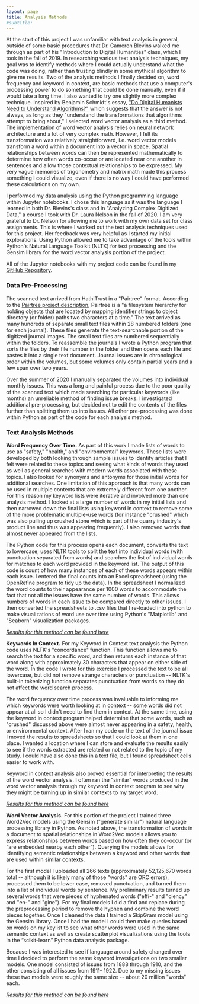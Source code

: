```yaml
---
layout: page
title: Analysis Methods
#subtitle: 
---
```


At the start of this project I was unfamiliar with text analysis in general, outside of some basic procedures that Dr. Cameron Blevins walked me through as part of his "Introduction to Digital Humanities" class, which I took in the fall of 2019. In researching various text analysis techniques, my goal was to identify methods where I could actually understand what the code was doing, rather than trusting blindly in some mythical algorithm to give me results. Two of the analysis methods I finally decided on, word frequency and keyword in context, are basic methods that use a computer's processing power to do something that could be done manually, even if it would take a long time. I also wanted to try one slightly more complex technique. Inspired by Benjamin Schmidt's essay, ["Do Digital Humanists Need to Understand Algorithms?"](https://dhdebates.gc.cuny.edu/read/untitled/section/557c453b-4abb-48ce-8c38-a77e24d3f0bd#ch48) which suggests that the answer is not always, as long as they "understand the transformations that algorithms attempt to bring about," I selected word vector analysis as a third method. The implementation of word vector analysis relies on neural network architecture and a lot of very complex math. However, I felt its transformation was relatively straightforward, i.e. word vector models transform a word within a document into a vector in space. Spatial relationships between words can then be represented mathematically to determine how often words co-occur or are located near one another in sentences and allow those contextual relationships to be expressed. My very vague memories of trigonometry and matrix math made this process something I could visualize, even if there is no way I could have performed these calculations on my own.

I performed my data analysis using the Python programming language within Jupyter notebooks. I chose this language as it was the language I learned in both Dr. Blevins's class and in "Analyzing Complex Digitized Data," a course I took with Dr. Laura Nelson in the fall of 2020. I am very grateful to Dr. Nelson for allowing me to work with my own data set for class assignments. This is where I worked out the text analysis techniques used for this project. Her feedback was very helpful as I started my initial explorations. Using Python allowed me to take advantage of the tools within Python's Natural Language Toolkit (NLTK) for text processing and the Gensim library for the word vector analysis portion of the project.


All of the Jupyter notebooks with my project code can be found in my [GitHub Repository](https://github.com/stonejournal/stonejournal_notebooks).

### Data Pre-Processing
 
The scanned text arrived from HathiTrust in a "Pairtree" format. According to the [Pairtree project description](https://pypi.org/project/Pairtree/), Pairtree is a "a filesystem hierarchy for holding objects that are located by mapping identifier strings to object directory (or folder) paths two characters at a time." The text arrived as many hundreds of separate small text files within 28 numbered folders (one for each journal). These files generate the text-searchable portion of the digitized journal images. The small text files are numbered sequentially within the folders. To reassemble the journals I wrote a Python program that sorts the files by their file number in the folder and then opens each file and pastes it into a single text document. Journal issues are in chronological order within the volumes, but some volumes only contain partial years and a few span over two years.
 
Over the summer of 2020 I manually separated the volumes into individual monthly issues. This was a long and painful process due to the poor quality of the scanned text which made searching for particular keywords (like months) an unreliable method of finding issue breaks. I investigated additional pre-processing, but decided not to edit the contents of the files further than splitting them up into issues. All other pre-processing was done within Python as part of the code for each analysis method.

### Text Analysis Methods

**Word Frequency Over Time.**
As part of this work I made lists of words to use as "safety," "health," and "environmental" keywords. These lists were developed by both looking through sample issues to identify articles that I felt were related to these topics and seeing what kinds of words they used as well as general searches with modern words associated with these topics. I also looked for synonyms and antonyms for those initial words for additional searches. One limitation of this approach is that many words can be used in multiple contexts that are extremely different from one another. For this reason my keyword lists were iterative and involved more than one analysis method. I looked at a large number of words in my initial lists and then narrowed down the final lists using keyword in context to remove some of the more problematic multiple-use words (for instance "crushed" which was also pulling up crushed stone which is part of the quarry industry's product line and thus was appearing frequently). I also removed words that almost never appeared from the lists.

The Python code for this process opens each document, converts the text to lowercase, uses NLTK tools to split the text into individual words (with punctuation separated from words) and searches the list of individual words for matches to each word provided in the keyword list. The output of this code is count of how many instances of each of these words appears within each issue. I entered the final counts into an Excel spreadsheet (using the OpenRefine program to tidy up the data). In the spreadsheet I normalized the word counts to their appearance per 1000 words to accommodate the fact that not all the issues have the same number of words. This allows numbers of words in each issue to be compared directly to other issues. I then converted the spreadsheets to .csv files that I re-loaded into python to make visualizations of word use over time using Python's "Matplotlib" and "Seaborn" visualization packages. 

*[Results for this method can be found here](https://stonejournal.github.io/reswordfreq/)*

**Keywords In Context.**
For my Keyword in Context text analysis the Python code uses NLTK's "concordance" function. This function allows me to search the text for a specific word, and then returns each instance of that word along with approximately 30 characters that appear on either side of the word. In the code I wrote for this exercise I processed the text to be all lowercase, but did not remove strange characters or punctuation -- NLTK's built-in tokenizing function separates punctuation from words so they do not affect the word search process.

The word frequency over time process was invaluable to informing me which keywords were worth looking at in context -- some words did not appear at all so I didn't need to find them in context. At the same time, using the keyword in context program helped determine that some words, such as "crushed" discussed above were almost never appearing in a safety, health, or environmental context. After I ran my code on the text of the journal issue I moved the results to spreadsheets so that I could look at them in one place. I wanted a location where I can store and evaluate the results easily to see if the words extracted are related or not related to the topic of my study.  I could have also done this in a text file, but I found spreadsheet cells easier to work with.

Keyword in context analysis also proved essential for interpreting the results of the word vector analysis. I often ran the "similar" words produced in the word vector analysis through my keyword in context program to see why they might be turning up in similar contexts to my target word.

*[Results for this method can be found here](https://stonejournal.github.io/reskeywords/)*

**Word Vector Analysis.**
For this portion of the project I trained three Word2Vec models using the Gensim ("generate similar") natural language processing library in Python. As noted above, the transformation of words in a document to spatial relationships in Word2Vec models allows you to express relationships between words based on how often they co-occur (or “are embedded nearby each other”). Querying the models allows for identifying semantic relationships between a keyword and other words that are used within similar contexts.

For the first model I uploaded all 266 texts (approximately 52,125,670 words total -- although it is likely many of those "words" are ORC errors), processed them to be lower case, removed punctuation, and turned them into a list of individual words by sentence.  My preliminary results turned up several words that were pieces of hyphenated words ("effi-" and "ciency" and "en-" and "gine"). For my final models I did a find and replace during the preprocessing period to remove the hyphen and combine the word pieces together. Once I cleaned the data I trained a SkipGram model using the Gensim library. Once I had the model I could then make queries based on words on my keylist to see what other words were used in the same semantic context as well as create scatterplot visualizations using the tools in the “scikit-learn” Python data analysis package.

Because I was interested to see if language around safety changed over time I decided to perform the same keyword investigations on two smaller models. One model consisted of issues from 1888 through 1910, and the other consisting of all issues from 1911- 1922. Due to my missing issues these two models were roughly the same size -- about 20 million "words" each.

*[Results for this method can be found here](https://stonejournal.github.io/reswordvec/)*